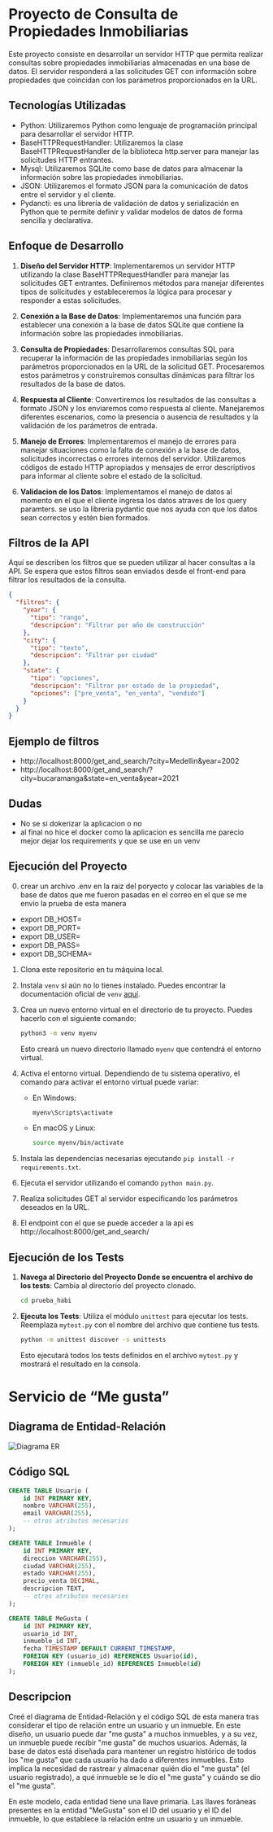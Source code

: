 # Proyecto de Consulta de Propiedades Inmobiliarias

Este proyecto consiste en desarrollar un servidor HTTP que permita realizar consultas sobre propiedades inmobiliarias almacenadas en una base de datos. El servidor responderá a las solicitudes GET con información sobre propiedades que coincidan con los parámetros proporcionados en la URL.

## Tecnologías Utilizadas

- Python: Utilizaremos Python como lenguaje de programación principal para desarrollar el servidor HTTP.
- BaseHTTPRequestHandler: Utilizaremos la clase BaseHTTPRequestHandler de la biblioteca http.server para manejar las solicitudes HTTP entrantes.
- Mysql: Utilizaremos SQLite como base de datos para almacenar la información sobre las propiedades inmobiliarias.
- JSON: Utilizaremos el formato JSON para la comunicación de datos entre el servidor y el cliente.
- Pydancti:  es una librería de validación de datos y serialización en Python que te permite definir y validar modelos de datos de forma sencilla y declarativa.

## Enfoque de Desarrollo

1. **Diseño del Servidor HTTP**: Implementaremos un servidor HTTP utilizando la clase BaseHTTPRequestHandler para manejar las solicitudes GET entrantes. Definiremos métodos para manejar diferentes tipos de solicitudes y estableceremos la lógica para procesar y responder a estas solicitudes.

2. **Conexión a la Base de Datos**: Implementaremos una función para establecer una conexión a la base de datos SQLite que contiene la información sobre las propiedades inmobiliarias.

3. **Consulta de Propiedades**: Desarrollaremos consultas SQL para recuperar la información de las propiedades inmobiliarias según los parámetros proporcionados en la URL de la solicitud GET. Procesaremos estos parámetros y construiremos consultas dinámicas para filtrar los resultados de la base de datos.

4. **Respuesta al Cliente**: Convertiremos los resultados de las consultas a formato JSON y los enviaremos como respuesta al cliente. Manejaremos diferentes escenarios, como la presencia o ausencia de resultados y la validación de los parámetros de entrada.

5. **Manejo de Errores**: Implementaremos el manejo de errores para manejar situaciones como la falta de conexión a la base de datos, solicitudes incorrectas o errores internos del servidor. Utilizaremos códigos de estado HTTP apropiados y mensajes de error descriptivos para informar al cliente sobre el estado de la solicitud.

6. **Validacion de los Datos**: Implementamos el manejo de datos al momento en el que el cliente ingresa los datos atraves de los query paramters. se uso la libreria pydantic que nos ayuda con que los datos sean correctos y estén bien formados.

## Filtros de la API

Aquí se describen los filtros que se pueden utilizar al hacer consultas a la API. Se espera que estos filtros sean enviados desde el front-end para filtrar los resultados de la consulta.

```json
{
  "filtros": {
    "year": {
      "tipo": "rango",
      "descripcion": "Filtrar por año de construcción"
    },
    "city": {
      "tipo": "texto",
      "descripcion": "Filtrar por ciudad"
    },
    "state": {
      "tipo": "opciones",
      "descripcion": "Filtrar por estado de la propiedad",
      "opciones": ["pre_venta", "en_venta", "vendido"]
    }
  }
}
```
## Ejemplo de filtros

- http://localhost:8000/get_and_search/?city=Medellin&year=2002
- http://localhost:8000/get_and_search/?city=bucaramanga&state=en_venta&year=2021

## Dudas

- No se si dokerizar la aplicacion o no
- al final no hice el docker como la aplicacion es sencilla me parecio mejor dejar los requirements y que se use en un venv

## Ejecución del Proyecto
0. crear un archivo .env en la raiz del poryecto y colocar las variables de la base de datos que me fueron pasadas en el correo en el que se me envio la prueba
de esta manera 
- export DB_HOST=
- export DB_PORT=
- export DB_USER=
- export DB_PASS=
- export DB_SCHEMA=
1. Clona este repositorio en tu máquina local.
2. Instala `venv` si aún no lo tienes instalado. Puedes encontrar la documentación oficial de `venv` [aquí](https://docs.python.org/3/library/venv.html).
3. Crea un nuevo entorno virtual en el directorio de tu proyecto. Puedes hacerlo con el siguiente comando:

    ```bash
    python3 -m venv myenv
    ```

    Esto creará un nuevo directorio llamado `myenv` que contendrá el entorno virtual.
4. Activa el entorno virtual. Dependiendo de tu sistema operativo, el comando para activar el entorno virtual puede variar:

    - En Windows:

        ```bash
        myenv\Scripts\activate
        ```

    - En macOS y Linux:

        ```bash
        source myenv/bin/activate
        ```
5. Instala las dependencias necesarias ejecutando `pip install -r requirements.txt`.
6. Ejecuta el servidor utilizando el comando `python main.py`.
7. Realiza solicitudes GET al servidor especificando los parámetros deseados en la URL.
8. El endpoint con el que se puede acceder a la api es http://localhost:8000/get_and_search/

## Ejecución de los Tests

1. **Navega al Directorio del Proyecto Donde se encuentra el archivo de los tests**: Cambia al directorio del proyecto clonado.

    ```bash
    cd prueba_habi
    ```

2. **Ejecuta los Tests**: Utiliza el módulo `unittest` para ejecutar los tests. Reemplaza `mytest.py` con el nombre del archivo que contiene tus tests.

    ```bash
    python -m unittest discover -s unittests
    ```

    Esto ejecutará todos los tests definidos en el archivo `mytest.py` y mostrará el resultado en la consola.

# Servicio de “Me gusta”

## Diagrama de Entidad-Relación

![Diagrama ER](https://raw.githubusercontent.com/oscarjsv/prueba_habi/main/assets/UML%20diagrams.png)

## Código SQL

```sql
CREATE TABLE Usuario (
    id INT PRIMARY KEY,
    nombre VARCHAR(255),
    email VARCHAR(255),
    -- otros atributos necesarios
);

CREATE TABLE Inmueble (
    id INT PRIMARY KEY,
    direccion VARCHAR(255),
    ciudad VARCHAR(255),
    estado VARCHAR(255),
    precio_venta DECIMAL,
    descripcion TEXT,
    -- otros atributos necesarios
);

CREATE TABLE MeGusta (
    id INT PRIMARY KEY,
    usuario_id INT,
    inmueble_id INT,
    fecha TIMESTAMP DEFAULT CURRENT_TIMESTAMP,
    FOREIGN KEY (usuario_id) REFERENCES Usuario(id),
    FOREIGN KEY (inmueble_id) REFERENCES Inmueble(id)
);
```
## Descripcion

Creé el diagrama de Entidad-Relación y el código SQL de esta manera tras considerar el tipo de relación entre un usuario y un inmueble. En este diseño, un usuario puede dar "me gusta" a muchos inmuebles, y a su vez, un inmueble puede recibir "me gusta" de muchos usuarios. Además, la base de datos está diseñada para mantener un registro histórico de todos los "me gusta" que cada usuario ha dado a diferentes inmuebles. Esto implica la necesidad de rastrear y almacenar quién dio el "me gusta" (el usuario registrado), a qué inmueble se le dio el "me gusta" y cuándo se dio el "me gusta".

En este modelo, cada entidad tiene una llave primaria. Las llaves foráneas presentes en la entidad "MeGusta" son el ID del usuario y el ID del inmueble, lo que establece la relación entre un usuario y un inmueble.